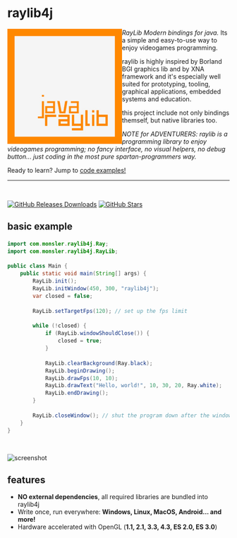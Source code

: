 # raylib4j
<img align="left" style="width:260px" src="Raylib_logo.jpg"/>

*RayLib Modern bindings for java.* Its a simple and easy-to-use way to enjoy videogames programming.

raylib is highly inspired by Borland BGI graphics lib and by XNA framework and it's especially well suited for prototyping, tooling, graphical applications, embedded systems and education.

this project include not only bindings themself, but native libraries too.

*NOTE for ADVENTURERS: raylib is a programming library to enjoy videogames programming; no fancy interface, no visual helpers, no debug button... just coding in the most pure spartan-programmers way.*

Ready to learn? Jump to [code examples!](https://www.raylib.com/examples.html)

---

<br>


[![GitHub Releases Downloads](https://img.shields.io/github/downloads/Monsler/raylib4j/total)](https://github.com/Monsler/raylib4j/releases)
[![GitHub Stars](https://img.shields.io/github/stars/Monsler/raylib4j?style=flat&label=stars)](https://github.com/Monsler/raylib4j/stargazers)

basic example
------

```java
import com.monsler.raylib4j.Ray;
import com.monsler.raylib4j.RayLib;

public class Main {
    public static void main(String[] args) {
        RayLib.init();
        RayLib.initWindow(450, 300, "raylib4j");
        var closed = false;

        RayLib.setTargetFps(120); // set up the fps limit

        while (!closed) {
            if (RayLib.windowShouldClose()) {
                closed = true;
            }

            RayLib.clearBackground(Ray.black);
            RayLib.beginDrawing();
            RayLib.drawFps(10, 10);
            RayLib.drawText("Hello, world!", 10, 30, 20, Ray.white);
            RayLib.endDrawing();
        }

        RayLib.closeWindow(); // shut the program down after the window has been closed
    }
}
```
<br>

![screenshot](https://github.com/user-attachments/assets/ab635129-bf9c-4ca5-9f0b-28a779de77d1)

features
------
 - **NO external dependencies**, all required libraries are bundled into raylib4j
 - Write once, run everywhere: **Windows, Linux, MacOS, Android... and more!**
 - Hardware accelerated with OpenGL (**1.1, 2.1, 3.3, 4.3, ES 2.0, ES 3.0**)
